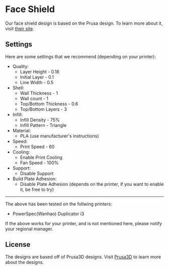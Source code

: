# Face Shield

Our face shield design is based on the Prusa design. To learn more about it, visit [their site](https://www.prusaprinters.org/prints/27950-prusa-face-shield-us-version).

## Settings
Here are some settings that we recommend (depending on your printer):

* Quality:
	*    Layer Height - 0.18
	*    Initial Layer - 0.1
	*    Line Width - 0.5
* Shell:
	*    Wall Thickness - 1
	*    Wall count - 1
	*    Top/Bottom Thickness - 0.6
	*    Top/Bottom Layers - 3
* Infill:
	*    Infill Density - 75%
	*    Infill Pattern - Triangle
* Material:
	*    PLA (use manufacturer's instructions)
* Speed:
	*    Print Speed - 60
* Cooling:
	*    Enable Print Cooling
	*    Fan Speed - 100%
* Support:
	*    Disable Support
* Build Plate Adhesion:
	*    Disable Plate Adhesion (depends on the printer, if you want to enable it, be free to try)

---
The above has been tested on the follwing printers:

* PowerSpec(Wanhao) Duplicator i3 

If the above works for your printer, and is not mentioned here, please notify your regional manager.

## License
The designs are based off of Prusa3D designs. Visit [Prusa3D](https://www.prusa3d.com/) to learn more about the designs. 
